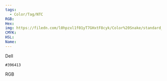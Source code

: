```yaml
---
tags:
  - Color/Tag/NTC
RGB:
Hex:
img: https://filedn.com/l0hpzxl1f01yT7GHxtF8cyk/Color%20Snake/standard_csv_to_svg/396413.svg
CMYK:
HSL:
Name:
---
```

Dell
```palette
#396413
```
RGB
